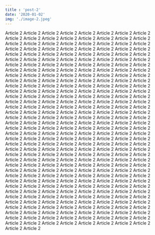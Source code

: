 ```yaml
---
title : 'post-2'
date: '2020-01-02'
img: './image-2.jpeg'
---
```


Article 2 Article 2 Article 2 Article 2 Article 2 Article 2 Article 2 Article 2 Article 2 Article 2 Article 2 Article 2 Article 2 Article 2 Article 2 Article 2 Article 2 Article 2 Article 2 Article 2 Article 2 Article 2 Article 2 Article 2 Article 2 Article 2 Article 2 Article 2 Article 2 Article 2 Article 2 Article 2 Article 2 Article 2 Article 2 Article 2 Article 2 Article 2 Article 2 Article 2 Article 2 Article 2 Article 2 Article 2 Article 2 Article 2 Article 2 Article 2 Article 2 Article 2 Article 2 Article 2 Article 2 Article 2 Article 2 Article 2 Article 2 Article 2 Article 2 Article 2 Article 2 Article 2 Article 2 Article 2 Article 2 Article 2 Article 2 Article 2 Article 2 Article 2 Article 2 Article 2 Article 2 Article 2 Article 2 Article 2 Article 2 Article 2 Article 2 Article 2 Article 2 Article 2 Article 2 Article 2 Article 2 Article 2 Article 2 Article 2 Article 2 Article 2 Article 2 Article 2 Article 2 Article 2 Article 2 Article 2 Article 2 Article 2 Article 2 Article 2 Article 2 Article 2 Article 2 Article 2 Article 2 Article 2 Article 2 Article 2 Article 2 Article 2 Article 2 Article 2 Article 2 Article 2 Article 2 Article 2 Article 2 Article 2 Article 2 Article 2 Article 2 Article 2 Article 2 Article 2 Article 2 Article 2 Article 2 Article 2 Article 2 Article 2 Article 2 Article 2 Article 2 Article 2 Article 2 Article 2 Article 2 Article 2 Article 2 Article 2 Article 2 Article 2 Article 2 Article 2 Article 2 Article 2 Article 2 Article 2 Article 2 Article 2 Article 2 Article 2 Article 2 Article 2 Article 2 Article 2 Article 2 Article 2 Article 2 Article 2 Article 2 Article 2 Article 2 Article 2 Article 2 Article 2 Article 2 Article 2 Article 2 Article 2 Article 2 Article 2 Article 2 Article 2 Article 2 Article 2 Article 2 Article 2 Article 2 Article 2 Article 2 Article 2 Article 2 Article 2 Article 2 Article 2 Article 2 Article 2 Article 2 Article 2 Article 2 Article 2 Article 2 Article 2 Article 2 Article 2 Article 2 Article 2 Article 2 Article 2 Article 2 Article 2 Article 2 Article 2 Article 2 Article 2 Article 2 Article 2 Article 2 Article 2 Article 2 Article 2 Article 2 Article 2 Article 2 Article 2 Article 2 Article 2 Article 2 Article 2 Article 2 Article 2 Article 2 Article 2 Article 2 Article 2 Article 2 Article 2 Article 2 Article 2 Article 2 Article 2 Article 2 Article 2 Article 2 Article 2 Article 2 Article 2 Article 2 Article 2 Article 2 Article 2 Article 2 Article 2 Article 2 Article 2 Article 2 Article 2 Article 2 Article 2 Article 2 Article 2 Article 2 Article 2 Article 2 Article 2 Article 2 Article 2 Article 2 Article 2 Article 2 Article 2 Article 2 Article 2 Article 2 Article 2 Article 2 Article 2 Article 2 Article 2 Article 2 Article 2 Article 2 Article 2 Article 2 Article 2 Article 2 Article 2 Article 2 Article 2 Article 2 Article 2 Article 2 Article 2 Article 2 Article 2 Article 2 Article 2 Article 2 Article 2 Article 2 Article 2 Article 2 Article 2 Article 2 Article 2 Article 2 Article 2  